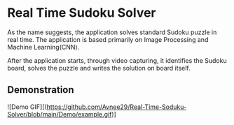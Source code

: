 ﻿# Real Time Sudoku Solver

As the name suggests, the application solves standard Sudoku puzzle in real time. The application is based primarily on Image Processing and Machine Learning(CNN).

After the application starts, through video capturing, it identifies the Sudoku board, solves the puzzle and writes the solution on board itself.

## Demonstration
![Demo GIF][(https://github.com/Avnee29/Real-Time-Soduku-Solver/blob/main/Demo/example.gif)]
